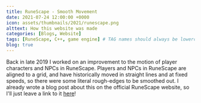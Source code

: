 ```yaml
---
title: RuneScape - Smooth Movement
date: 2021-07-24 12:00:00 +0000
icon: assets/thumbnails/2021/runescape.png
alttext: How this website was made
categories: [Blogs, Website]
tags: [RuneScape, C++, game engine] # TAG names should always be lowercase
blog: true
---
```


Back in late 2019 I worked on an improvement to the motion of player characters and NPCs in RuneScape. Players and NPCs in RuneScape are aligned to a grid, and have historically moved in straight lines and at fixed speeds, so there were some literal rough-edges to be smoothed out. I already wrote a blog post about this on the official RuneScape website, so I'll just leave a link to it [here](https://secure.runescape.com/m=news/a=135/dev-blog---movement-in-runescape)!
